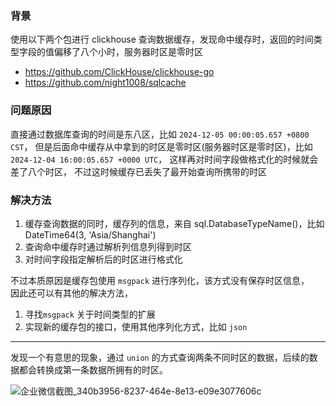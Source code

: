 ### 背景

使用以下两个包进行 clickhouse 查询数据缓存，发现命中缓存时，返回的时间类型字段的值偏移了八个小时，服务器时区是零时区
- https://github.com/ClickHouse/clickhouse-go
- https://github.com/night1008/sqlcache

### 问题原因
直接通过数据库查询的时间是东八区，比如 `2024-12-05 00:00:05.657 +0800 CST`，
但是后面命中缓存从中拿到的时区是零时区(服务器时区是零时区)，比如 `2024-12-04 16:00:05.657 +0000 UTC`，
这样再对时间字段做格式化的时候就会差了八个时区，
不过这时候缓存已丢失了最开始查询所携带的时区

### 解决方法
1. 缓存查询数据的同时，缓存列的信息，来自 sql.DatabaseTypeName()，比如 DateTime64(3, 'Asia/Shanghai')
2. 查询命中缓存时通过解析列信息列得到时区
3. 对时间字段指定解析后的时区进行格式化

不过本质原因是缓存包使用 `msgpack` 进行序列化，该方式没有保存时区信息，  
因此还可以有其他的解决方法，
1. 寻找`msgpack` 关于时间类型的扩展
2. 实现新的缓存包的接口，使用其他序列化方式，比如 `json`

---

发现一个有意思的现象，通过 `union` 的方式查询两条不同时区的数据，后续的数据都会转换成第一条数据所拥有的时区。

![企业微信截图_340b3956-8237-464e-8e13-e09e3077606c](https://github.com/user-attachments/assets/3bf69877-926a-4761-a63b-263e2307ceef)

